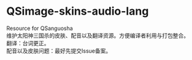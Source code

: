 QSimage-skins-audio-lang
========================

Resource for QSanguosha
<br>维护太阳神三国杀的皮肤、配音以及翻译资源。方便编译者利用与打包整合。
<br>翻译：台词更正。
<br>配音以及皮肤问题：最好先提交Issue备案。
